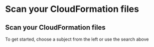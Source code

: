 # Scan your CloudFormation files

##  Scan your CloudFormation files

To get started, choose a subject from the left or use the search above


